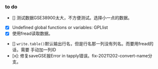 ### to do
- [] 测试数据GSE38900太大，不方便测试。选择小一点的数据。
- [x] Undefined global functions or variables:    GPLlist
- [x] 使用fread读取数据。
- []  `write.table()`默认输出行名，但是行名那一列没有列名。而要用fread的话，需要
手动加一列ID
- [x]: 修复saveGSE报Error in tapply错误。fix-20211202-convert-name分支。
